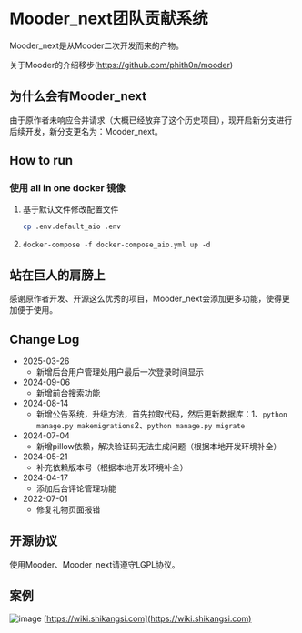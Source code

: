 # Mooder_next团队贡献系统

Mooder_next是从Mooder二次开发而来的产物。

关于Mooder的介绍移步(https://github.com/phith0n/mooder)

## 为什么会有Mooder_next

由于原作者未响应合并请求（大概已经放弃了这个历史项目），现开启新分支进行后续开发，新分支更名为：Mooder_next。

## How to run

### 使用 all in one docker 镜像

1. 基于默认文件修改配置文件

    ```bash
    cp .env.default_aio .env
    ```

2. `docker-compose -f docker-compose_aio.yml up -d`

## 站在巨人的肩膀上

感谢原作者开发、开源这么优秀的项目，Mooder_next会添加更多功能，使得更加便于使用。


## Change Log
- 2025-03-26
  - 新增后台用户管理处用户最后一次登录时间显示
- 2024-09-06
  - 新增前台搜索功能
- 2024-08-14
  - 新增公告系统，升级方法，首先拉取代码，然后更新数据库：1、`python manage.py makemigrations`2、`python manage.py migrate`
- 2024-07-04
  - 新增pillow依赖，解决验证码无法生成问题（根据本地开发环境补全）
- 2024-05-21
  - 补充依赖版本号（根据本地开发环境补全）
- 2024-04-17
  - 添加后台评论管理功能
- 2022-07-01
  - 修复礼物页面报错

## 开源协议

使用Mooder、Mooder_next请遵守LGPL协议。

## 案例

![image](https://github.com/user-attachments/assets/9ab880e6-93fe-4c63-8b71-7ffda831bc48)
[https://wiki.shikangsi.com](https://wiki.shikangsi.com)
